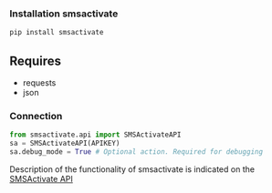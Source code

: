 ### Installation smsactivate
```sh
pip install smsactivate
```
## Requires 
- requests
- json

### Connection

```python
from smsactivate.api import SMSActivateAPI
sa = SMSActivateAPI(APIKEY)
sa.debug_mode = True # Optional action. Required for debugging
```
Description of the functionality of smsactivate is indicated on the [SMSActivate API](https://sms-activate.org/api2)
